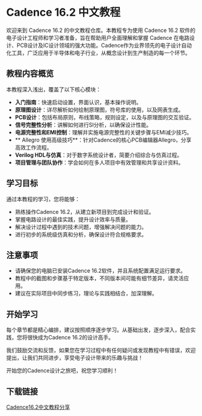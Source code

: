 # Cadence 16.2 中文教程

欢迎来到 Cadence 16.2 的中文教程仓库。本教程专为使用 Cadence 16.2 软件的电子设计工程师和学习者准备，旨在帮助用户全面理解和掌握 Cadence 在电路设计、PCB设计及IC设计领域的强大功能。Cadence作为业界领先的电子设计自动化工具，广泛应用于半导体和电子行业，从概念设计到生产制造的每一个环节。

## 教程内容概览

本教程深入浅出，覆盖了以下核心模块：

- **入门指南**：快速启动设置，界面认识，基本操作说明。
- **原理图设计**：详尽解析如何绘制原理图，符号库的使用，以及网表生成。
- **PCB设计**：包括布局原则，布线策略，规则设定，以及与原理图的交互验证。
- **信号完整性分析**：讲解如何进行SI分析，以确保设计性能。
- **电源完整性和EMI控制**：理解并实施电源完整性的关键步骤与EMI减少技巧。
- ** Allegro 使用高级技巧**：针对Cadence的核心PCB编辑器Allegro，分享高效工作流程。
- **Verilog HDL与仿真**：对于数字系统设计者，简要介绍综合与仿真过程。
- **项目管理与团队协作**：学会如何在多人项目中有效管理和共享设计资料。

## 学习目标

通过本教程的学习，您将能够：
- 熟练操作Cadence 16.2，从建立新项目到完成设计和验证。
- 掌握电路设计的最佳实践，提升设计效率与质量。
- 解决设计过程中遇到的技术问题，增强解决问题的能力。
- 进行初步的系统级仿真和分析，确保设计符合规格要求。

## 注意事项

- 请确保您的电脑已安装Cadence 16.2软件，并且系统配置满足运行要求。
- 教程中的截图和步骤基于特定版本，不同版本间可能有细节差异，请灵活应用。
- 建议在实际项目中同步练习，理论与实践相结合，加深理解。

## 开始学习

每个章节都是精心编排，建议按照顺序逐步学习。从基础出发，逐步深入，配合实践，您将很快成为Cadence 16.2的设计高手。

我们鼓励交流和反馈，如果您在学习过程中有任何疑问或发现教程中有错误，欢迎提出，让我们共同进步，享受电子设计带来的乐趣与挑战！

开始您的Cadence设计之旅吧，祝您学习顺利！

## 下载链接

[Cadence16.2中文教程分享](https://pan.quark.cn/s/313c67af835a)